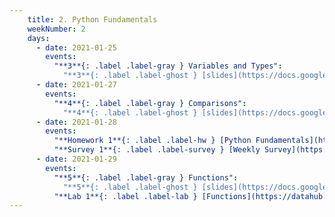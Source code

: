 ```yaml
---
    title: 2. Python Fundamentals
    weekNumber: 2
    days:
      - date: 2021-01-25
        events:
          "**3**{: .label .label-gray } Variables and Types":
            "**3**{: .label .label-ghost } [slides](https://docs.google.com/presentation/d/1CLTb64qMuVUOiYZH6Il_qVJPQq3dc1llJimauBfgD_s/edit?usp=sharing) • [code](https://datahub.berkeley.edu/hub/user-redirect/git-sync?repo=https://github.com/surajrampure/data-94-sp21&subPath=lecture/lec03/lec03.ipynb) • [code HTML](resources/assets/lecture/lec03/lec03.html) • [QC](https://edstem.org/us/courses/3251/lessons/7743/slides/37528) • extra: [CIT 3.2](https://www.inferentialthinking.com/chapters/03/2/Names.html), [4.2](https://www.inferentialthinking.com/chapters/04/2/Strings.html); [SPR 5](https://cs.stanford.edu/people/nick/py/python-var.html)"
      - date: 2021-01-27
        events:
          "**4**{: .label .label-gray } Comparisons":
            "**4**{: .label .label-ghost } [slides](https://docs.google.com/presentation/d/1NsbDVHIq6Tdc8GM38pmnKLkXLcwFgsnXCai2Y9mgzas/edit#slide=id.p) • [code](https://datahub.berkeley.edu/hub/user-redirect/git-sync?repo=https://github.com/surajrampure/data-94-sp21&subPath=lecture/lec04/lec04.ipynb) • [code HTML](resources/assets/lecture/lec04/lec04.html) • [QC](https://edstem.org/us/courses/3251/lessons/7749/slides/37552)"
      - date: 2021-01-28
        events:
          "**Homework 1**{: .label .label-hw } [Python Fundamentals](https://datahub.berkeley.edu/hub/user-redirect/git-sync?repo=https://github.com/surajrampure/data-94-sp21&subPath=hw/hw01/hw01.ipynb) **(due Feb. 3)**":
          "**Survey 1**{: .label .label-survey } [Weekly Survey](https://docs.google.com/forms/d/e/1FAIpQLSeac_lj2dE2VPuJ4ierVd0d_0Kv1TJk6BQo8iivrqVqGjJ3ug/viewform) **(due Feb. 3)**":
      - date: 2021-01-29
        events:
          "**5**{: .label .label-gray } Functions":
            "**5**{: .label .label-ghost } [slides](https://docs.google.com/presentation/d/1Qsu838yy1yYa7axpAW8mo0Of4WgSspl6fOQJnbIs4II/edit#slide=id.p) • [code](https://datahub.berkeley.edu/hub/user-redirect/git-sync?repo=https://github.com/surajrampure/data-94-sp21&subPath=lecture/lec05/lec05.ipynb) • [code HTML](resources/assets/lecture/lec05/lec05.html) • [QC](https://edstem.org/us/courses/3251/lessons/7816/slides/38013) • extra: [CIT 8.0](https://www.inferentialthinking.com/chapters/08/Functions_and_Tables.html), [SPR 7](https://cs.stanford.edu/people/nick/py/python-function.html)"
          "**Lab 1**{: .label .label-lab } [Functions](https://datahub.berkeley.edu/hub/user-redirect/git-sync?repo=https://github.com/surajrampure/data-94-sp21&subPath=lab/lab01/lab01.ipynb)":
---
```

